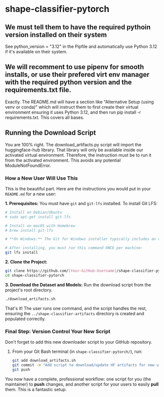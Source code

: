 # shape-classifier-pytorch

## We must tell them to have the required pythoin version installed on their system
See python_version = "3.12" in the Pipfile and automatically use Python 3.12 if it's available on their system.

## We will recomment to use pipenv for smooth installs, or use their prefered virt env manager with the required python version and the requirements.txt file.
Exactly. The README.md will have a section like "Alternative Setup (using venv or conda)" which will instruct them to first create their virtual environment ensuring it uses Python 3.12, and then run pip install -r requirements.txt. This covers all bases.

## Running the Download Script
You are 100% right. The download_artifacts.py script will import the huggingface-hub library. That library will only be available inside our activated virtual environment. Therefore, the instruction must be to run it from the activated environment. This avoids any potential ModuleNotFoundError.

### How a New User Will Use This

This is the beautiful part. Here are the instructions you would put in your `README.md` for a new user:

**1. Prerequisites:**
   You must have `git` and `git-lfs` installed. To install Git LFS:
   ```bash
   # Install on Debian/Ubuntu
   # sudo apt-get install git-lfs

   # Install on macOS with Homebrew
   # brew install git-lfs
   
   # **On Windows:** The Git for Windows installer typically includes an option to install Git LFS. You can also download it directly from [https://git-lfs.github.com/](https://git-lfs.github.com/) and run the installer.
   
   # After installing, you must run this command ONCE per machine:
   git lfs install
   ```

**2. Clone the Project:**
   ```bash
   git clone https://github.com/[Your-GitHub-Username]/shape-classifier-pytorch.git
   cd shape-classifier-pytorch
   ```

**3. Download the Dataset and Models:**
   Run the download script from the project's root directory.
   ```bash
   ./download_artifacts.sh
   ```

That's it! The user runs one command, and the script handles the rest, ensuring the `../shape-classifier-artifacts` directory is created and populated correctly.

### Final Step: Version Control Your New Script

Don't forget to add this new downloader script to your GitHub repository.

1.  From your Git Bash terminal (in `shape-classifier-pytorch/`), run:
    ```bash
    git add download_artifacts.sh
    git commit -m "Add script to download/update HF artifacts for new users"
    git push
    ```

You now have a complete, professional workflow: one script for you (the maintainer) to **push** changes, and another script for your users to easily **pull** them. This is a fantastic setup.

